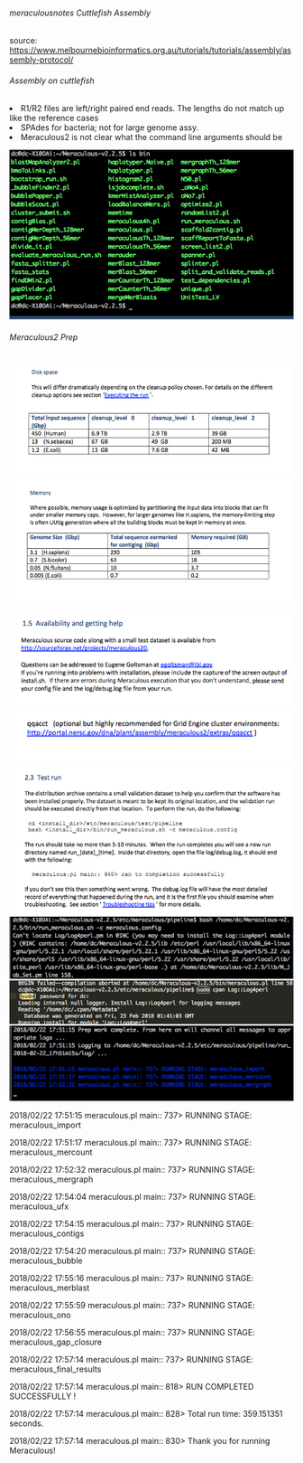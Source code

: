 <!DOCTYPE html>
<html>

<p><h6>meraculousnotes Cuttlefish Assembly</h6>
source: <a href="https://www.melbournebioinformatics.org.au/tutorials/tutorials/assembly/assembly-protocol/">https://www.melbournebioinformatics.org.au/tutorials/tutorials/assembly/assembly-protocol/</a></p>

<p><h6>Assembly on cuttlefish</h6></p>
<li>R1/R2 files are left/right paired end reads. The lengths do not match up like the reference cases</li>
<li>SPAdes for bacteria; not for large genome assy. </li>
<li>Meraculous2 is not clear what the command line arguments should be</li><p><img src="mer1.png"></p>
<p><h6>Meraculous2 Prep</h6>
<img src="mer1a.png">
<img src="mer2.png"></p>
<p><img src="mer4.png">
<img src="mer5.png">
<img src="mer6.png">
<img src="mer7.png">
<img src="mer8.png">
<img src="mer9.png"></p>
<p>2018/02/22 17:51:15 meraculous.pl main:: 737> RUNNING STAGE: meraculous_import</p>
<p>2018/02/22 17:51:17 meraculous.pl main:: 737> RUNNING STAGE: meraculous_mercount</p>
<p>2018/02/22 17:52:32 meraculous.pl main:: 737> RUNNING STAGE: meraculous_mergraph</p>
<p>2018/02/22 17:54:04 meraculous.pl main:: 737> RUNNING STAGE: meraculous_ufx</p>
<p>2018/02/22 17:54:15 meraculous.pl main:: 737> RUNNING STAGE: meraculous_contigs</p>
<p>2018/02/22 17:54:20 meraculous.pl main:: 737> RUNNING STAGE: meraculous_bubble</p>
<p>2018/02/22 17:55:16 meraculous.pl main:: 737> RUNNING STAGE: meraculous_merblast</p>
<p>2018/02/22 17:55:59 meraculous.pl main:: 737> RUNNING STAGE: meraculous_ono</p>
<p>2018/02/22 17:56:55 meraculous.pl main:: 737> RUNNING STAGE: meraculous_gap_closure</p>
<p>2018/02/22 17:57:14 meraculous.pl main:: 737> RUNNING STAGE: meraculous_final_results</p>
<p>2018/02/22 17:57:14 meraculous.pl main:: 818> RUN COMPLETED SUCCESSFULLY !</p>
<p>2018/02/22 17:57:14 meraculous.pl main:: 828> Total run time: 359.151351 seconds.</p>
<p>2018/02/22 17:57:14 meraculous.pl main:: 830> Thank you for running Meraculous!</p>
</html>
